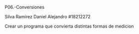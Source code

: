 P06.-Conversiones

Silva Ramirez Daniel Alejandro #18212272

Crear un programa que convierta distintas formas de medicion 
